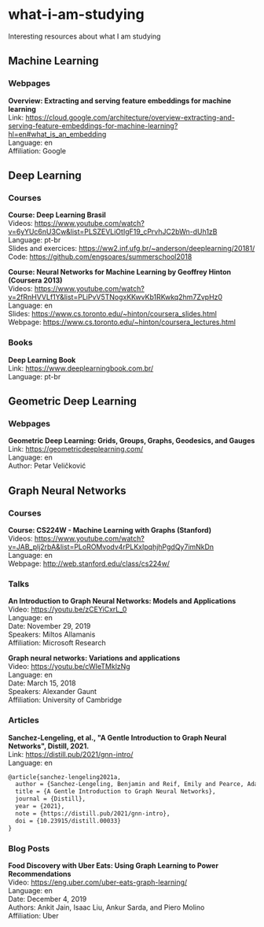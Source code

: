 # what-i-am-studying
Interesting resources about what I am studying

## Machine Learning

### Webpages
**Overview: Extracting and serving feature embeddings for machine learning**
</br>Link: https://cloud.google.com/architecture/overview-extracting-and-serving-feature-embeddings-for-machine-learning?hl=en#what_is_an_embedding
</br>Language: en
</br>Affiliation: Google

## Deep Learning

### Courses

**Course: Deep Learning Brasil** 
</br>Videos: https://www.youtube.com/watch?v=6yYUc6nU3Cw&list=PLSZEVLiOtIgF19_cPrvhJC2bWn-dUh1zB
</br>Language: pt-br
</br>Slides and exercices: https://ww2.inf.ufg.br/~anderson/deeplearning/20181/
</br>Code: https://github.com/engsoares/summerschool2018

**Course: Neural Networks for Machine Learning by Geoffrey Hinton (Coursera 2013)**
</br>Videos: https://www.youtube.com/watch?v=2fRnHVVLf1Y&list=PLiPvV5TNogxKKwvKb1RKwkq2hm7ZvpHz0
</br>Language: en
</br>Slides: https://www.cs.toronto.edu/~hinton/coursera_slides.html
</br>Webpage: https://www.cs.toronto.edu/~hinton/coursera_lectures.html

### Books
**Deep Learning Book**
</br>Link: https://www.deeplearningbook.com.br/
</br>Language: pt-br

## Geometric Deep Learning

### Webpages
**Geometric Deep Learning: Grids, Groups, Graphs, Geodesics, and Gauges**
</br>Link: https://geometricdeeplearning.com/
</br>Language: en
</br>Author: Petar Veličković

## Graph Neural Networks

### Courses

**Course: CS224W - Machine Learning with Graphs (Stanford)**
</br>Videos: https://www.youtube.com/watch?v=JAB_plj2rbA&list=PLoROMvodv4rPLKxIpqhjhPgdQy7imNkDn
</br>Language: en
</br>Webpage: http://web.stanford.edu/class/cs224w/

### Talks
**An Introduction to Graph Neural Networks: Models and Applications**
</br>Video: https://youtu.be/zCEYiCxrL_0
</br>Language: en
</br>Date: November 29, 2019
</br>Speakers: Miltos Allamanis
</br>Affiliation: Microsoft Research

**Graph neural networks: Variations and applications**
</br>Video: https://youtu.be/cWIeTMklzNg
</br>Language: en
</br>Date: March 15, 2018
</br>Speakers: Alexander Gaunt
</br>Affiliation: University of Cambridge


### Articles

**Sanchez-Lengeling, et al., "A Gentle Introduction to Graph Neural Networks", Distill, 2021.**
</br>Link: https://distill.pub/2021/gnn-intro/
</br>Language: en
~~~latex
@article{sanchez-lengeling2021a,
  author = {Sanchez-Lengeling, Benjamin and Reif, Emily and Pearce, Adam and Wiltschko, Alexander B.},
  title = {A Gentle Introduction to Graph Neural Networks},
  journal = {Distill},
  year = {2021},
  note = {https://distill.pub/2021/gnn-intro},
  doi = {10.23915/distill.00033}
}
~~~

### Blog Posts
**Food Discovery with Uber Eats: Using Graph Learning to Power Recommendations**
</br>Video: https://eng.uber.com/uber-eats-graph-learning/
</br>Language: en
</br>Date: December 4, 2019
</br>Authors: Ankit Jain, Isaac Liu, Ankur Sarda, and Piero Molino
</br>Affiliation: Uber
